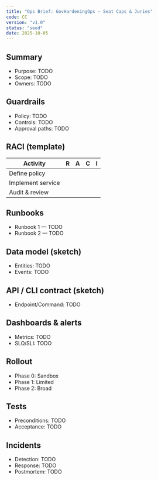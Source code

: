 ```yaml
---
title: "Ops Brief: GovHardeningOps — Seat Caps & Juries"
code: CC
version: "v1.0"
status: "seed"
date: 2025-10-05
---
```


## Summary
- Purpose: TODO
- Scope: TODO
- Owners: TODO

## Guardrails
- Policy: TODO
- Controls: TODO
- Approval paths: TODO

## RACI (template)
| Activity | R | A | C | I |
|---|---|---|---|---|
| Define policy |  |  |  |  |
| Implement service |  |  |  |  |
| Audit & review |  |  |  |  |

## Runbooks
- Runbook 1 — TODO
- Runbook 2 — TODO

## Data model (sketch)
- Entities: TODO
- Events: TODO

## API / CLI contract (sketch)
- Endpoint/Command: TODO

## Dashboards & alerts
- Metrics: TODO
- SLO/SLI: TODO

## Rollout
- Phase 0: Sandbox
- Phase 1: Limited
- Phase 2: Broad

## Tests
- Preconditions: TODO
- Acceptance: TODO

## Incidents
- Detection: TODO
- Response: TODO
- Postmortem: TODO
